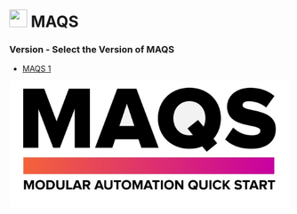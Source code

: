 # <img src="resources/jmaqslogo.jpg" height="32" width="32"> MAQS

### Version - Select the Version of MAQS

* [MAQS 1](MAQS_1/Introduction.md)

![MAQS](resources/maqsfull.png)
